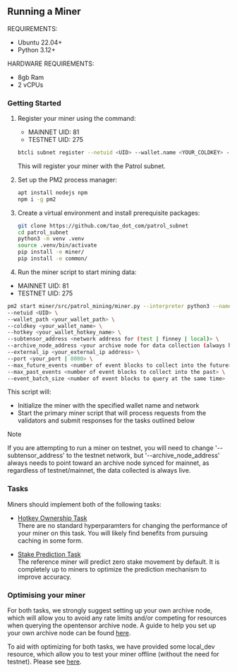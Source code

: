 ## Running a Miner

REQUIREMENTS:
- Ubuntu 22.04+
- Python 3.12+

HARDWARE REQUIREMENTS:
- 8gb Ram
- 2 vCPUs

### Getting Started

1. Register your miner using the command:
   - MAINNET UID: 81
   - TESTNET UID: 275
   ```sh
   btcli subnet register --netuid <UID> --wallet.name <YOUR_COLDKEY> --wallet.hotkey <YOUR_HOTKEY> --network <your_network (testnet or finney)>
   ```
   This will register your miner with the Patrol subnet.

2. Set up the PM2 process manager:
   ```sh
   apt install nodejs npm
   npm i -g pm2
   ```
   
3. Create a virtual environment and install prerequisite packages:
   ```sh
   git clone https://github.com/tao_dot_com/patrol_subnet
   cd patrol_subnet
   python3 -m venv .venv
   source .venv/bin/activate
   pip install -e miner/
   pip install -e common/
   ```

4. Run the miner script to start mining data:
  - MAINNET UID: 81
  - TESTNET UID: 275
   
   ```sh
   pm2 start miner/src/patrol_mining/miner.py --interpreter python3 --name patrol-miner -- \
  --netuid <UID> \
  --wallet_path <your_wallet_path> \
  --coldkey <your_wallet_name> \
  --hotkey <your_wallet_hotkey_name> \
  --subtensor_address <network address for (test | finney | local)> \
  --archive_node_address <your archive node for data collection (always has to be mainnet)> \
  --external_ip <your_external_ip address> \
  --port <your_port | 8000> \
  --max_future_events <number of event blocks to collect into the future> \
  --max_past_events <number of event blocks to collect into the past> \
  --event_batch_size <number of event blocks to query at the same time>
   ```
   This script will:
   - Initialize the miner with the specified wallet name and network
   - Start the primary miner script that will process requests from the validators and submit responses for the tasks outlined below

> [!NOTE]
> If you are attempting to run a miner on testnet, you will need to change '--subtensor_address' to the testnet network, but '--archive_node_address' always needs to point toward an archive node synced for mainnet, as regardless of testnet/mainnet, the data collected is always live.

### Tasks

Miners should implement both of the following tasks:

- [Hotkey Ownership Task](hotkey_ownership.md)  
There are no standard hyperparamters for changing the performance of your miner on this task. You will likely find benefits from pursuing caching in some form.


- [Stake Prediction Task](stake_prediction.md)  
The reference miner will predict zero stake movement by default. It is completely up to miners to
optimize the prediction mechanism to improve accuracy.

### Optimising your miner

For both tasks, we strongly suggest setting up your own archive node, which will allow you to avoid any rate limits and/or competing for resources when querying the opentensor archive node. A guide to help you set up your own archive node can be found [here](https://docs.bittensor.com/subtensor-nodes/).

To aid with optimizing for both tasks, we have provided some local_dev resource, which allow you to test your miner offline (without the need for testnet). Please see [here](../src/miner/local_dev/local_development.md).


